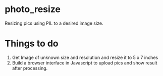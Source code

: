 # photo_resize
Resizing pics using PIL to a desired image size.

# Things to do
1. Get Image of unknown size and resolution and resize it to 5 x 7 inches
2. Build a browser interface in Javascript to upload pics and show result after processing. 
